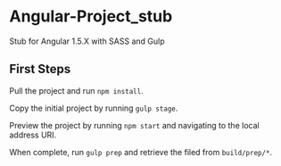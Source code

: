 # Angular-Project_stub
Stub for Angular 1.5.X with SASS and Gulp

## First Steps
Pull the project and run `npm install`.

Copy the initial project by running `gulp stage`.

Preview the project by running `npm start` and navigating to the local address URI. 

When complete, run `gulp prep` and retrieve the filed from `build/prep/*`.
